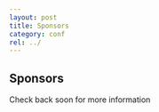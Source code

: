 ```yaml
---
layout: post
title: Sponsors
category: conf
rel: ../
---
```


## Sponsors

Check back soon for more information

<!--
## Main Sponsors:

Ohio State Department of English

Ohio State University Libraries

Ohio State University College of Arts and Sciences

## Co-Sponsors:

Ohio University

Otterbein University

## Contributing Sponsors:

Wexner Center for the Arts

Environmental Humanities at Ohio State University

Ohio University College of Arts and Sciences

Ohio University Division of Research and Creative Activity

Ohio University Departments of English, Fine Arts, Interdisciplinary Studies,
African-American Studies

Ohio State University Departments of French & Italian, Art History, Theater, Comparative Studies, Near Eastern Languages and Cultures, Slavic and Eastern European Languages and Cultures, East Asian Languages and Literatures

Ohio State University Programs in Film Studies, Popular Culture Studies, and International Studies

Ohio State University School of Communications

Project Narrative
-->
